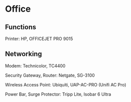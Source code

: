# Office

## Functions

Printer: HP, OFFICEJET PRO 9015

## Networking

Modem: Technicolor, TC4400

Security Gateway, Router: Netgate, SG-3100

Wireless Access Point: Ubiquiti, UAP-AC-PRO (Unifi AC Pro)

Power Bar, Surge Protector: Tripp Lite, Isobar 6 Ultra
